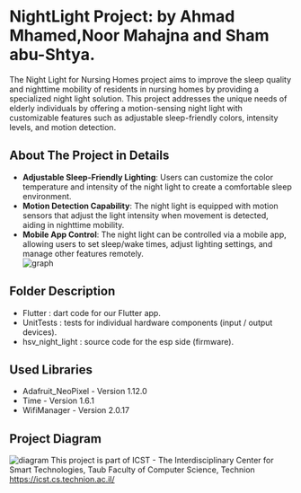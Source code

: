 # NightLight Project: by Ahmad Mhamed,Noor Mahajna and Sham abu-Shtya.
The Night Light for Nursing Homes project aims to improve the sleep quality and nighttime mobility of residents in nursing homes by providing a specialized night light solution. This project addresses the unique needs of elderly individuals by offering a motion-sensing night light with customizable features such as adjustable sleep-friendly colors, intensity levels, and motion detection.
## About The Project in Details
- **Adjustable Sleep-Friendly Lighting**: Users can customize the color temperature and intensity of the night light to create a comfortable sleep environment.
- **Motion Detection Capability**: The night light is equipped with motion sensors that adjust the light intensity when movement is detected, aiding in nighttime mobility.
- **Mobile App Control**: The night light can be controlled via a mobile app, allowing users to set sleep/wake times, adjust lighting settings, and manage other features remotely.
\
![graph](https://github.com/MhamedAhmad/IOT-NightLight/assets/158752975/83a8937a-b598-44b9-86f2-2782f093c19b)

## Folder Description
- Flutter : dart code for our Flutter app.
- UnitTests : tests for individual hardware components (input / output devices).
- hsv_night_light : source code for the esp side (firmware).
## Used Libraries
- Adafruit_NeoPixel - Version 1.12.0
- Time - Version 1.6.1
- WifiManager - Version 2.0.17
## Project Diagram
![diagram](https://github.com/MhamedAhmad/IOT-NightLight/assets/158752975/be8331c8-610c-4ad4-be84-3aa3df369528)
This project is part of ICST - The Interdisciplinary Center for Smart Technologies, Taub Faculty of Computer Science, Technion https://icst.cs.technion.ac.il/

